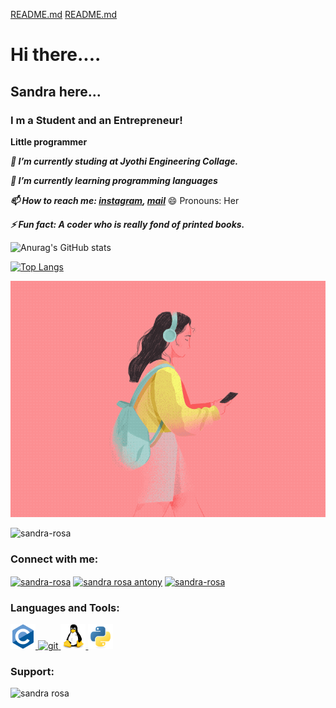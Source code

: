 [README.md](https://github.com/Sandra-Rosa/Sandra-Rosa/files/7190029/README.md)
[README.md](https://github.com/Sandra-Rosa/Sandra-Rosa/files/7190038/README.md)
# Hi there....
## Sandra here...
### I m a Student and an Entrepreneur!
**Little programmer**

***🔭 I’m currently studing at Jyothi Engineering Collage.***

***🌱 I’m currently learning programming languages***

***📫 How to reach me: [instagram](https://www.instagram.com/__zet_wounded_beast/),
                    [mail](sandraantony2002@gmail.com)***
😄 Pronouns: Her

***⚡ Fun fact: A coder who is really fond of printed books.***

![Anurag's GitHub stats](https://github-readme-stats.vercel.app/api?username=sandra-rosa&show_icons=true&theme=tokyonight)

[![Top Langs](https://github-readme-stats.vercel.app/api/top-langs/?username=sandra-rosa&show_icons=true&theme=tokyonight)](https://github.com/anuraghazra/github-readme-stats)

![gif](https://github.com/Sandra-Rosa/Sandra-Rosa/blob/5422e175748cd7b6eb39f267300f9da821849788/91431ba4a19ec061655362177b0c95fe.gif)


<p align="left"> <img src="https://komarev.com/ghpvc/?username=sandra-rosa&label=Profile%20views&color=0e75b6&style=flat" alt="sandra-rosa" /> </p>

<h3 align="left">Connect with me:</h3>
<p align="left">
<a href="https://dev.to/sandra-rosa" target="blank"><img align="center" src="https://cdn.jsdelivr.net/npm/simple-icons@3.0.1/icons/dev-dot-to.svg" alt="sandra-rosa" height="30" width="40" /></a>
<a href="https://linkedin.com/in/sandra rosa antony" target="blank"><img align="center" src="https://raw.githubusercontent.com/rahuldkjain/github-profile-readme-generator/master/src/images/icons/Social/linked-in-alt.svg" alt="sandra rosa antony" height="30" width="40" /></a>
<a href="https://codesandbox.com/sandra-rosa" target="blank"><img align="center" src="https://cdn.jsdelivr.net/npm/simple-icons@3.0.1/icons/codesandbox.svg" alt="sandra-rosa" height="30" width="40" /></a>
</p>

<h3 align="left">Languages and Tools:</h3>
<p align="left"> <a href="https://www.cprogramming.com/" target="_blank"> <img src="https://raw.githubusercontent.com/devicons/devicon/master/icons/c/c-original.svg" alt="c" width="40" height="40"/> </a> <a href="https://git-scm.com/" target="_blank"> <img src="https://www.vectorlogo.zone/logos/git-scm/git-scm-icon.svg" alt="git" width="40" height="40"/> </a> <a href="https://www.linux.org/" target="_blank"> <img src="https://raw.githubusercontent.com/devicons/devicon/master/icons/linux/linux-original.svg" alt="linux" width="40" height="40"/> </a> <a href="https://www.python.org" target="_blank"> <img src="https://raw.githubusercontent.com/devicons/devicon/master/icons/python/python-original.svg" alt="python" width="40" height="40"/> </a> </p>

<h3 align="left">Support:</h3>
<p><a href="https://www.buymeacoffee.com/sandra rosa"> <img align="left" src="https://cdn.buymeacoffee.com/buttons/v2/default-yellow.png" height="50" width="210" alt="sandra rosa" /></a></p><br><br>


